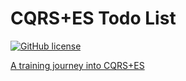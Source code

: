 CQRS+ES Todo List
=============


[![GitHub license](https://img.shields.io/github/license/mashape/apistatus.svg)](https://github.com/williamverdolini/CQRS-ES-Todos/blob/master/LICENSE)

<a href="http://williamverdolini.github.io/Cqrs-es-todos.html" target="_blank">A training journey into CQRS+ES</a>
